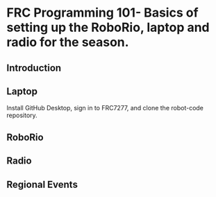 # FRC Programming 101- Basics of setting up the RoboRio, laptop and radio for the season.

## Introduction

## Laptop

Install GitHub Desktop, sign in to FRC7277, and clone the robot-code repository.

## RoboRio

## Radio

## Regional Events
